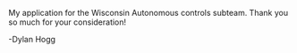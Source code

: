 My application for the Wisconsin Autonomous controls subteam. Thank you so much for your consideration!

-Dylan Hogg
